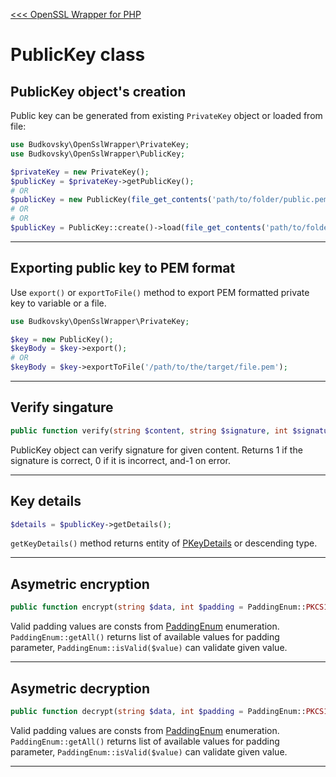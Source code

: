 [<<< OpenSSL Wrapper for PHP](../README.md)

# PublicKey class

## PublicKey object's creation
Public key can be generated from existing `PrivateKey` object or loaded from file:

```php
use Budkovsky\OpenSslWrapper\PrivateKey;
use Budkovsky\OpenSslWrapper\PublicKey;

$privateKey = new PrivateKey();
$publicKey = $privateKey->getPublicKey();
# OR
$publicKey = new PublicKey(file_get_contents('path/to/folder/public.pem'));
# OR
# OR
$publicKey = PublicKey::create()->load(file_get_contents('path/to/folder/public.pem'));
```

---

## Exporting public key to PEM format
Use `export()` or `exportToFile()` method to export PEM formatted private key to variable or a file.

```php
use Budkovsky\OpenSslWrapper\PrivateKey;

$key = new PublicKey();
$keyBody = $key->export();
# OR
$keyBody = $key->exportToFile('/path/to/the/target/file.pem');
```

---

## Verify singature
```php
public function verify(string $content, string $signature, int $signatureAlgorithm = SignatureAlgorithm::SHA1): int
```
PublicKey object can verify signature for given content.
Returns 1 if the signature is correct, 0 if it is incorrect, and-1 on error.

---

## Key details
```php
$details = $publicKey->getDetails();
```
`getKeyDetails()` method returns entity of [PKeyDetails](README.entities.md#pkeydetails) or descending type.

---

## Asymetric encryption
```php
public function encrypt(string $data, int $padding = PaddingEnum::PKCS1_PADDING): ?string
```
Valid padding values are consts from [PaddingEnum](README.enums.md) enumeration.
`PaddingEnum::getAll()` returns list of available values for padding parameter,
`PaddingEnum::isValid($value)` can validate given value.

---

## Asymetric decryption
```php
public function decrypt(string $data, int $padding = PaddingEnum::PKCS1_PADDING): string
```
Valid padding values are consts from [PaddingEnum](README.enums.md) enumeration.
`PaddingEnum::getAll()` returns list of available values for padding parameter,
`PaddingEnum::isValid($value)` can validate given value.

---
